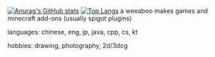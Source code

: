 [![Anurag's GitHub stats](https://github-readme-stats.vercel.app/api?username=amk3y)](https://github.com/anuraghazra/github-readme-stats)
[![Top Langs](https://github-readme-stats.vercel.app/api/top-langs/?username=amk3y&layout=compact)](https://github.com/anuraghazra/github-readme-stats)
a weeaboo makes games and minecraft add-ons (usually spigot plugins)

languages: chinese, eng, jp, java, cpp, cs, kt

hobbies: drawing, photography, 2d/3dcg
